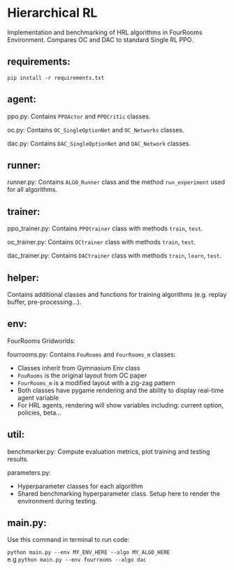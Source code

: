 # Hierarchical RL

Implementation and benchmarking of HRL algorithms in FourRooms Environment. Compares OC and DAC to standard Single RL PPO.

## requirements: 
```pip install -r requirements.txt```

## agent: 
ppo.py: Contains ```PPOActor``` and ```PPOCritic``` classes.

oc.py: Contains ```OC_SingleOptionNet``` and ```OC_Networks``` classes.

dac.py: Contains ```DAC_SingleOptionNet``` and ```DAC_Network``` classes.

## runner:
runner.py: Contains ```ALGO_Runner``` class and the method ```run_experiment``` used for all algorithms.

## trainer:
ppo_trainer.py: Contains ```PPOtrainer``` class with methods ```train```, ```test```.

oc_trainer.py: Contains ```OCtrainer``` class with methods ```train```, ```test```.

dac_trainer.py: Contains ```DACtrainer``` class with methods ```train```, ```learn```, ```test```. 



## helper:

Contains additional classes and functions for training algorithms (e.g. replay buffer, pre-processing...).

## env:
FourRooms Gridworlds:

fourrooms.py: Contains ```FouRooms``` and  ```FourRooms_m``` classes:

- Classes inherit from Gymnasium Env class
- ```FouRooms``` is the original layout from OC paper
- ```FourRooms_m``` is a modified layout with a zig-zag pattern
- Both classes have pygame rendering and the ability to display real-time agent variable
- For HRL agents, rendering will show variables including: current option, policies, beta...

## util:

benchmarker.py: Compute evaluation metrics, plot training and testing results.

parameters.py: 
- Hyperparameter classes for each algorithm
- Shared benchmarking hyperparameter class. Setup here to render the environment during testing. 


## main.py:

Use this command in terminal to run code:

```python main.py --env MY_ENV_HERE --algo MY_ALGO_HERE```\
e.g ```python main.py --env fourrooms --algo dac``` 